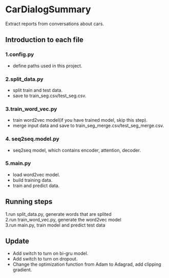 # CarDialogSummary
Extract reports from conversations about cars.

## Introduction to each file

### 1.config.py
* define paths used in this project.

### 2.split_data.py
* split train and test data.
* save to train_seg.csv/test_seg.csv.

### 3.train_word_vec.py
* train word2vec model(if you have trained model, skip this step).
* merge input data and save to train_seg_merge.csv/test_seg_merge.csv.

### 4. seq2seq.model.py
* seq2seq model, which contains encoder, attention, decoder.

### 5.main.py
* load word2vec model.
* build training data.
* train and predict data.

## Running steps
1.run split_data.py, generate words that are splited  
2.run train_word_vec.py, generate the word2vec model  
3.run main.py, train model and predict test data

## Update
* Add switch to turn on bi-gru model.
* Add switch to turn on dropout.
* Change the optimization function from Adam to Adagrad, add clipping gradient.